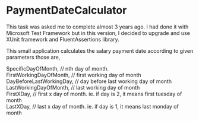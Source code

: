 # PaymentDateCalculator

This task was asked me to complete almost 3 years ago. I had done it with Microsoft Test Framework but in this version, I decided to upgrade and use XUnit framework and FluentAssertions library.

This small application calculates the salary payment date according to given parameters those are, <br />

SpecificDayOfMonth, // nth day of month. <br />
FirstWorkingDayOfMonth, // first working day of month<br />
DayBeforeLastWorkingDay, // day before last working day of month <br />
LastWorkingDayOfMonth, // last working day of month <br />
FirstXDay, // first x day of month. ie. if day is 2, it means first tuesday of month<br />
LastXDay, // last x day of month. ie. if day is 1, it means last monday of month<br />

